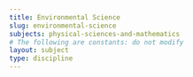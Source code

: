 ```yaml
---
title: Environmental Science
slug: environmental-science
subjects: physical-sciences-and-mathematics
# The following are constants: do not modify
layout: subject
type: discipline
---
```

